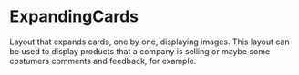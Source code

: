 # ExpandingCards
Layout that expands cards, one by one, displaying images.
This layout can be used to display products that a company is selling or maybe some costumers comments and feedback, for example. 
